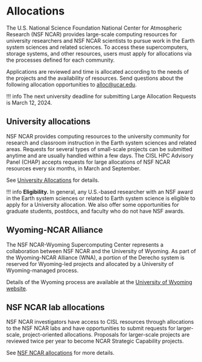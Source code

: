 # Allocations


The U.S. National Science Foundation National Center for Atmospheric Research (NSF NCAR) provides large-scale computing resources for university researchers and NSF NCAR scientists to pursue work in the Earth system sciences and related sciences. To access these supercomputers, storage systems, and other resources, users must apply for allocations via the processes defined for each community.

Applications are reviewed and time is allocated according to the needs of the projects and the availability of resources. Send questions about the following allocation opportunities to alloc@ucar.edu.

!!! info
	The next university deadline for submitting Large Allocation Requests is March 12, 2024.

## University allocations

NSF NCAR provides computing resources to the university community for research and classroom instruction in the Earth system sciences and related areas. Requests for several types of small-scale projects can be submitted anytime and are usually handled within a few days. The CISL HPC Advisory Panel (CHAP) accepts requests for large allocations of NSF NCAR resources every six months, in March and September.

See [University Allocations](https://ncar-hpc-docs.readthedocs.io/en/latest/allocations/university-allocations/) for details.

!!! info
	**Eligibility.** In general, any U.S.-based researcher with an NSF award in the Earth system sciences or related to Earth system science is eligible to apply for a University allocation. We also offer some opportunities for graduate students, postdocs, and faculty who do not have NSF awards.

## Wyoming-NCAR Alliance

The NSF NCAR-Wyoming Supercomputing Center represents a collaboration between NSF NCAR and the University of Wyoming. As part of the Wyoming-NCAR Alliance (WNA), a portion of the Derecho system is reserved for Wyoming-led projects and allocated by a University of Wyoming-managed process.

Details of the Wyoming process are available at the [University of Wyoming website](https://www.uwyo.edu/nwsc/index.html).

## NSF NCAR lab allocations

NSF NCAR investigators have access to CISL resources through allocations to the NSF NCAR labs and have opportunities to submit requests for larger-scale, project-oriented allocations. Proposals for larger-scale projects are reviewed twice per year to become NCAR Strategic Capability projects.

See [NSF NCAR allocations](https://arc.ucar.edu/xras_submit/opportunities) for more details.
